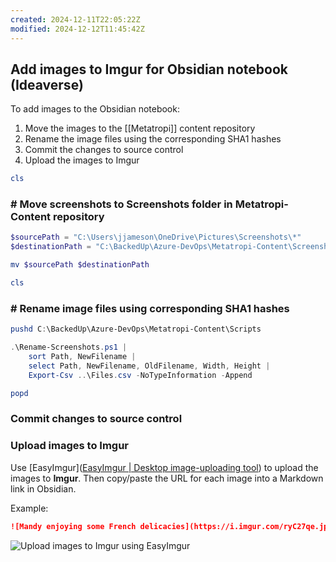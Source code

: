 ```yaml
---
created: 2024-12-11T22:05:22Z
modified: 2024-12-12T11:45:42Z
---
```


## Add images to Imgur for Obsidian notebook (Ideaverse)

To add images to the Obsidian notebook:

1. Move the images to the [[Metatropi]] content repository
1. Rename the image files using the corresponding SHA1 hashes
1. Commit the changes to source control
1. Upload the images to Imgur

```powershell
cls
```

### # Move screenshots to **Screenshots** folder in **Metatropi-Content** repository

```powershell
$sourcePath = "C:\Users\jjameson\OneDrive\Pictures\Screenshots\*"
$destinationPath = "C:\BackedUp\Azure-DevOps\Metatropi-Content\Screenshots\"

mv $sourcePath $destinationPath
```

```powershell
cls
```

### # Rename image files using corresponding SHA1 hashes

```powershell
pushd C:\BackedUp\Azure-DevOps\Metatropi-Content\Scripts

.\Rename-Screenshots.ps1 |
    sort Path, NewFilename |
    select Path, NewFilename, OldFilename, Width, Height |
    Export-Csv ..\Files.csv -NoTypeInformation -Append

popd
```

### Commit changes to source control

### Upload images to Imgur

Use [EasyImgur]([EasyImgur | Desktop image-uploading tool](https://bryankeiren.com/easyimgur/)) to upload the images to **Imgur**. Then copy/paste the URL for each image into a Markdown link in Obsidian.

Example:

```markdown
![Mandy enjoying some French delicacies](https://i.imgur.com/ryC27qe.jpeg)
```

![Upload images to Imgur using EasyImgur](https://i.imgur.com/verSlF5.png)
